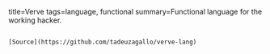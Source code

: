 title=Verve
tags=language, functional
summary=Functional language for the working hacker.
~~~~~~

[Source](https://github.com/tadeuzagallo/verve-lang)

